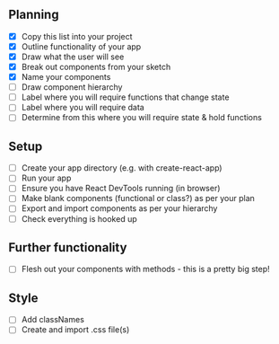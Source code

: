 ## Planning

- [x] Copy this list into your project
- [x] Outline functionality of your app
- [x] Draw what the user will see
- [x] Break out components from your sketch
- [x] Name your components
- [ ] Draw component hierarchy
- [ ] Label where you will require functions that change state
- [ ] Label where you will require data
- [ ] Determine from this where you will require state & hold functions

## Setup

- [ ] Create your app directory (e.g. with create-react-app)
- [ ] Run your app
- [ ] Ensure you have React DevTools running (in browser)
- [ ] Make blank components (functional or class?) as per your plan
- [ ] Export and import components as per your hierarchy
- [ ] Check everything is hooked up

## Further functionality

- [ ] Flesh out your components with methods - this is a pretty big step!

## Style

- [ ] Add classNames
- [ ] Create and import .css file(s)
